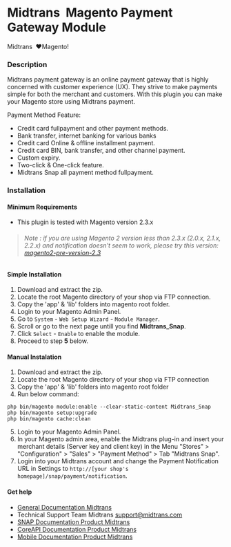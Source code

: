
Midtrans&nbsp; Magento Payment Gateway Module
=====================================

Midtrans&nbsp; :heart:Magento!

### Description

Midtrans payment gateway is an online payment gateway that is highly concerned with customer experience (UX). They strive to make payments simple for both the merchant and customers. With this plugin you can make your Magento store using Midtrans payment.

Payment Method Feature:

* Credit card fullpayment and other payment methods.
* Bank transfer, internet banking for various banks
* Credit card Online & offline installment payment.
* Credit card BIN, bank transfer, and other channel payment.
* Custom expiry.
* Two-click & One-click feature.
* Midtrans Snap all payment method fullpayment.

### Installation

#### Minimum Requirements

* This plugin is tested with Magento version 2.3.x
> ###### Note : if you are using Magento 2 version less than 2.3.x (2.0.x, 2.1.x, 2.2.x) and notification doesn't seem to work, please try this version: [magento2-pre-version-2.3](https://github.com/Midtrans/SNAP-Magento2/tree/magento2-pre-version-2.3)

#### Simple Installation
1. Download and extract the zip.
2. Locate the root Magento directory of your shop via FTP connection.
3. Copy the 'app' & 'lib' folders into magento root folder.
4. Login to your Magento Admin Panel.
5. Go to `System` - `Web Setup Wizard` - `Module Manager`.
6. Scroll or go to the next page untill you find **Midtrans_Snap**.
7. Click `Select` - `Enable` to enable the module.
8. Proceed to step **5** below.

#### Manual Instalation

1. Download and extract the zip.
2. Locate the root Magento directory of your shop via FTP connection
3. Copy the 'app' & 'lib' folders into magento root folder
4. Run below command:
```
php bin/magento module:enable --clear-static-content Midtrans_Snap
php bin/magento setup:upgrade
php bin/magento cache:clean
```
5. Login to your Magento Admin Panel.
6. In your Magento admin area, enable the Midtrans plug-in and insert your merchant details (Server key and client key) in the Menu "Stores" > "Configuration" > "Sales" > "Payment Method" > Tab "Midtrans Snap".
7. Login into your Midtrans account and change the Payment Notification URL in Settings to `http://[your shop's homepage]/snap/payment/notification`.

#### Get help

* [General Documentation Midtrans](http://docs.midtrans.com)
* Technical Support Team Midtrans [support@midtrans.com](mailto:support@midtrans.com)
* [SNAP Documentation Product Midtrans](https://snap-docs.midtrans.com/)
* [CoreAPI Documentation Product Midtrans](https://api-docs.midtrans.com/)
* [Mobile Documentation Product Midtrans](http://mobile-docs.midtrans.com/)